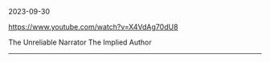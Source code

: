 2023-09-30

<https://www.youtube.com/watch?v=X4VdAg70dU8>

The Unreliable Narrator
The Implied Author

___

